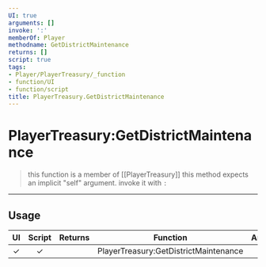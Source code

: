 ```yaml
---
UI: true
arguments: []
invoke: ':'
memberOf: Player
methodname: GetDistrictMaintenance
returns: []
script: true
tags:
- Player/PlayerTreasury/_function
- function/UI
- function/script
title: PlayerTreasury.GetDistrictMaintenance
---
```

# PlayerTreasury:GetDistrictMaintenance
> this function is a member of [[PlayerTreasury]]
> this method expects an implicit "self" argument. invoke it with `:`
-----
## Usage
|  UI | Script | Returns | Function | Arguments |
|:---:|:------:|-------:|:--------:|:---------|
|✓|✓||PlayerTreasury:GetDistrictMaintenance||

